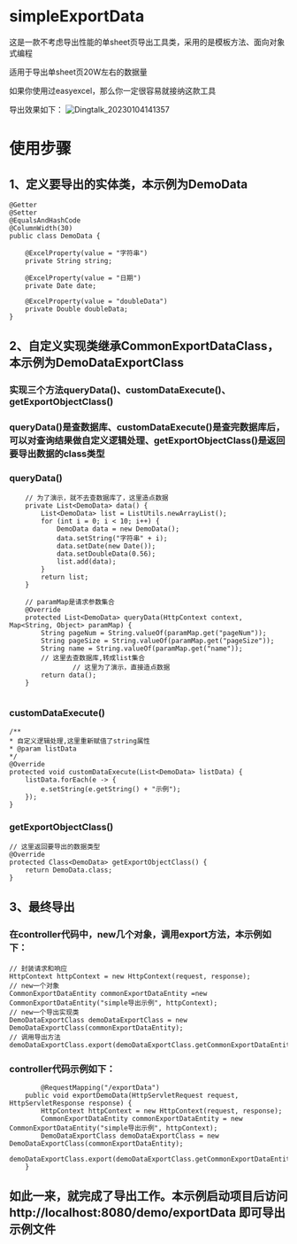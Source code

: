 # simpleExportData
这是一款不考虑导出性能的单sheet页导出工具类，采用的是模板方法、面向对象式编程

适用于导出单sheet页20W左右的数据量

如果你使用过easyexcel，那么你一定很容易就接纳这款工具

导出效果如下：
![Dingtalk_20230104141357](https://user-images.githubusercontent.com/24545680/210494984-f76a1fcd-262d-4bcd-89e7-fe7ffc136a89.jpg)


# 使用步骤
## 1、定义要导出的实体类，本示例为DemoData

```
@Getter
@Setter
@EqualsAndHashCode
@ColumnWidth(30)
public class DemoData {

	@ExcelProperty(value = "字符串")
	private String string;

	@ExcelProperty(value = "日期")
	private Date date;

	@ExcelProperty(value = "doubleData")
	private Double doubleData;
}
```
## 2、自定义实现类继承CommonExportDataClass，本示例为DemoDataExportClass
### 实现三个方法queryData()、customDataExecute()、getExportObjectClass()

### queryData()是查数据库、customDataExecute()是查完数据库后，可以对查询结果做自定义逻辑处理、getExportObjectClass()是返回要导出数据的class类型
### queryData()
```
    // 为了演示，就不去查数据库了，这里造点数据
    private List<DemoData> data() {
		List<DemoData> list = ListUtils.newArrayList();
		for (int i = 0; i < 10; i++) {
			DemoData data = new DemoData();
			data.setString("字符串" + i);
			data.setDate(new Date());
			data.setDoubleData(0.56);
			list.add(data);
		}
		return list;
	}
	
	// paramMap是请求参数集合
	@Override
	protected List<DemoData> queryData(HttpContext context, Map<String, Object> paramMap) {
		String pageNum = String.valueOf(paramMap.get("pageNum"));
		String pageSize = String.valueOf(paramMap.get("pageSize"));
		String name = String.valueOf(paramMap.get("name"));
		// 这里去查数据库,转成list集合
                // 这里为了演示，直接造点数据
		return data();
	}
	

```
### customDataExecute()
```
/**
* 自定义逻辑处理,这里重新赋值了string属性
* @param listData
*/
@Override
protected void customDataExecute(List<DemoData> listData) {
    listData.forEach(e -> {
        e.setString(e.getString() + "示例");
    });
}
```

### getExportObjectClass()
```
// 这里返回要导出的数据类型
@Override
protected Class<DemoData> getExportObjectClass() {
	return DemoData.class;
}
```


## 3、最终导出
### 在controller代码中，new几个对象，调用export方法，本示例如下：
```
// 封装请求和响应
HttpContext httpContext = new HttpContext(request, response);
// new一个对象
CommonExportDataEntity commonExportDataEntity =new CommonExportDataEntity("simple导出示例", httpContext);
// new一个导出实现类
DemoDataExportClass demoDataExportClass = new DemoDataExportClass(commonExportDataEntity);
// 调用导出方法
demoDataExportClass.export(demoDataExportClass.getCommonExportDataEntity());
```
### controller代码示例如下：
```
        @RequestMapping("/exportData")
	public void exportDemoData(HttpServletRequest request, HttpServletResponse response) {
		HttpContext httpContext = new HttpContext(request, response);
		CommonExportDataEntity commonExportDataEntity = new CommonExportDataEntity("simple导出示例", httpContext);
		DemoDataExportClass demoDataExportClass = new DemoDataExportClass(commonExportDataEntity);
		demoDataExportClass.export(demoDataExportClass.getCommonExportDataEntity());
	}
```

## 如此一来，就完成了导出工作。本示例启动项目后访问http://localhost:8080/demo/exportData 即可导出示例文件
